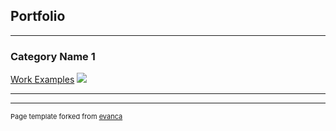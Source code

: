 ## Portfolio

---

### Category Name 1 

[Work Examples](/sample_page)
<img src="/images/demo.gif" download/>

---



---
<p style="font-size:11px">Page template forked from <a href="https://github.com/evanca/quick-portfolio">evanca</a></p>
<!-- Remove above link if you don't want to attibute -->
